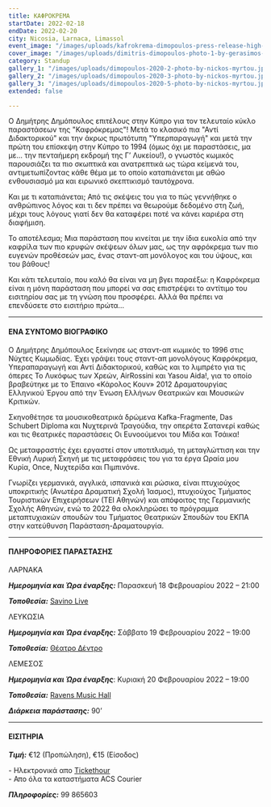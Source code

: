 ```yaml
---
title: ΚΑΦΡΟΚΡΕΜΑ
startDate: 2022-02-18
endDate: 2022-02-20
city: Nicosia, Larnaca, Limassol
event_image: "/images/uploads/kafrokrema-dimopoulos-press-release-high-res-photo-3.jpg"
cover_image: "/images/uploads/dimitris-dimopoulos-photo-1-by-gerasimos-domenikos.JPG"
category: Standup
gallery_1: "/images/uploads/dimopoulos-2020-2-photo-by-nickos-myrtou.jpg"
gallery_2: "/images/uploads/dimopoulos-2020-3-photo-by-nickos-myrtou.jpg"
gallery_3: "/images/uploads/dimopoulos-2020-5-photo-by-nickos-myrtou.jpg"
extended: false

---
```

Ο Δημήτρης Δημόπουλος επιτέλους στην Κύπρο για τον τελευταίο κύκλο παραστάσεων της "Καφρόκρεμας"! Μετά το κλασικό πια "Αντί Διδακτορικού" και την άκρως πρωτότυπη "Υπερπαραγωγή" και μετά την πρώτη του επίσκεψη στην Κύπρο το 1994 (όμως όχι με παραστάσεις, μα με... την πενταήμερη εκδρομή της Γ’ Λυκείου!), ο γνωστός κωμικός παρουσιάζει τα πιο σκωπτικά και ανατρεπτικά ως τώρα κείμενά του, αντιμετωπίζοντας κάθε θέμα με το οποίο καταπιάνεται με αθώο ενθουσιασμό μα και ειρωνικό σκεπτικισμό ταυτόχρονα.

Και με τι καταπιάνεται; Από τις σκέψεις του για το πώς γεννήθηκε ο ανθρώπινος λόγος και τι δεν πρέπει να θεωρούμε δεδομένο στη ζωή, μέχρι τους λόγους γιατί δεν θα καταφέρει ποτέ να κάνει καριέρα στη διαφήμιση.

Το αποτέλεσμα; Μια παράσταση που κινείται με την ίδια ευκολία από την καφρίλα των πιο κρυφών σκέψεων όλων μας, ως την αφρόκρεμα των πιο ευγενών προθέσεών μας, ένας σταντ-απ μονόλογος και του ύψους, και του βάθους!

Και κάτι τελευταίο, που καλό θα είναι να μη βγει παραέξω: η Καφρόκρεμα είναι η μόνη παράσταση που μπορεί να σας επιστρέψει το αντίτιμο του εισιτηρίου σας με τη γνώση που προσφέρει. Αλλά θα πρέπει να επενδύσετε στο εισιτήριο πρώτα...

***

#### ΕΝΑ ΣΥΝΤΟΜΟ ΒΙΟΓΡΑΦΙΚΟ

Ο Δημήτρης Δημόπουλος ξεκίνησε ως σταντ-απ κωμικός το 1996 στις Νύχτες Κωμωδίας. Έχει γράψει τους σταντ-απ μονολόγους Καφρόκρεμα, Υπεραπαραγωγή και Αντί Διδακτορικού, καθώς και το λιμπρέτο για τις όπερες Το Λυκόφως των Χρεών, ΑirRossini και Yasou Aida!, για το οποίο βραβεύτηκε με το Έπαινο «Κάρολος Κουν» 2012 Δραματουργίας Ελληνικού Έργου από την Ένωση Ελλήνων Θεατρικών και Μουσικών Κριτικών.

Σκηνοθέτησε τα μουσικοθεατρικά δρώμενα Kafka-Fragmente, Das Schubert Diploma και Νυχτερινά Τραγούδια, την οπερέτα Σατανερί καθώς και τις θεατρικές παραστάσεις Οι Ευνοούμενοι του Μίδα και Τσάικα!

Ως μεταφραστής έχει εργαστεί στον υποτιτλισμό, τη μεταγλώττιση και την Εθνική Λυρική Σκηνή με τις μεταφράσεις του για τα έργα Ωραία μου Κυρία, Once, Νυχτερίδα και Πιμπινόνε.

Γνωρίζει γερμανικά, αγγλικά, ισπανικά και ρώσικα, είναι πτυχιούχος υποκριτικής (Ανωτέρα Δραματική Σχολή Ίασμος), πτυχιούχος Τμήματος Τουριστικών Επιχειρήσεων (ΤΕΙ Αθηνών) και απόφοιτος της Γερμανικής Σχολής Αθηνών, ενώ το 2022 θα ολοκληρώσει το πρόγραμμα μεταπτυχιακών σπουδών του Τμήματος Θεατρικών Σπουδών του ΕΚΠΑ στην κατεύθυνση Παράσταση-Δραματουργία.

***

#### ΠΛΗΡΟΦΟΡΙΕΣ ΠΑΡΑΣΤΑΣΗΣ

ΛΑΡΝΑΚΑ

**_Ημερομηνία και Ώρα έναρξης:_** Παρασκευή 18 Φεβρουαρίου 2022 – 21:00

**_Τοποθεσία:_** [Savino Live](https://www.google.com/maps/place/Savino/@34.9119911,33.6351938,17z/data=!3m1!4b1!4m5!3m4!1s0x14e082a2e1780a4d:0x5be3b56fe0c640af!8m2!3d34.9119911!4d33.6373825 "Savino Live")

ΛΕΥΚΩΣΙΑ

**_Ημερομηνία και Ώρα έναρξης:_** Σάββατο 19 Φεβρουαρίου 2022 – 19:00

**_Τοποθεσία:_** [Θέατρο Δέντρο](https://www.google.com/maps/place/%CE%98%CE%AD%CE%B1%CF%84%CF%81%CE%BF+%CE%94%CE%AD%CE%BD%CF%84%CF%81%CE%BF/@35.1778415,33.3892814,17z/data=!3m1!4b1!4m5!3m4!1s0x14de170b08c2c23f:0x17cd0ebf63c7196d!8m2!3d35.1778415!4d33.3914701 "Θέατρο Δέντρο")

ΛΕΜΕΣΟΣ

**_Ημερομηνία και Ώρα έναρξης_**: Κυριακή 20 Φεβρουαρίου 2022 – 19:00

**_Τοποθεσία:_** [Ravens Music Hall](https://www.google.com/maps/place/Ravens+Music+Hall/@34.6749096,33.0411508,17z/data=!3m1!4b1!4m5!3m4!1s0x14e733031361b6b7:0x4e9b0f40be781e08!8m2!3d34.6749096!4d33.0433395 "Ravens Music Hall")

**_Διάρκεια παράστασης:_** 90’

***

#### ΕΙΣΙΤΗΡΙΑ

**_Τιμή:_** €12 (Προπώληση), €15 (Είσοδος)

\- Ηλεκτρονικά απο [Tickethour](https://shop.tickethour.com/ticketmaster_se_3708.html?tkhrq=7978fc2c-d86a-403b-8ab2-8ded29058a5a&tkhrp=8a990c79-9792-48af-a9ab-4c9ea29e606a&tkhrts=1644412843&tkhrc=tickethour&tkhre=shopcy&tkhrrt=Safetynet&tkhrh=3acb69ef8dba11af98df39211877e33c "Tickethour")  
\- Απο όλα τα καταστήματα ACS Courier

**_Πληροφορίες:_** 99 865603

​